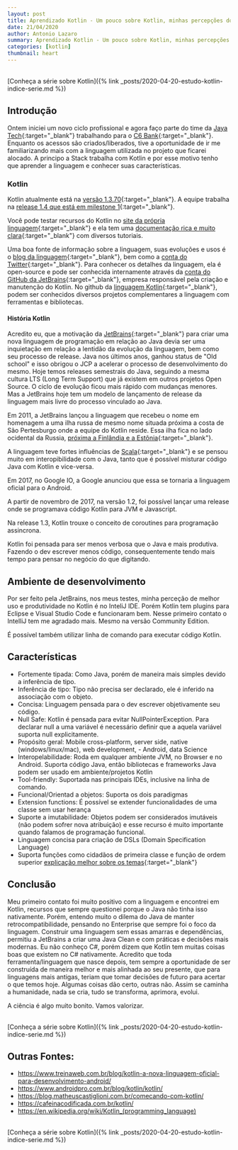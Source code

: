 ```yaml
---
layout: post
title: Aprendizado Kotlin - Um pouco sobre Kotlin, minhas percepções do primeiro contato
date: 21/04/2020
author: Antonio Lazaro
summary: Aprendizado Kotlin - Um pouco sobre Kotlin, minhas percepções do primeiro contato
categories: [kotlin]
thumbnail: heart
---
```


<br/>
[Conheça a série sobre Kotlin]({% link _posts/2020-04-20-estudo-kotlin-indice-serie.md %})

## Introdução

Ontem iniciei um novo ciclo profissional e agora faço parte do time da [Jaya Tech](https://jaya.tech/){:target="\_blank"} trabalhando para o [C6 Bank](https://www.c6bank.com.br){:target="\_blank"}. Enquanto os acessos são criados/liberados, tive a oportunidade de ir me familiarizando mais com a linguagem utilizada no projeto que ficarei alocado. A principo a Stack trabalha com Kotlin e por esse motivo tenho que aprender a linguagem e conhecer suas características.

### Kotlin

Kotlin atualmente está na [versão 1.3.70](https://blog.jetbrains.com/kotlin/2020/03/kotlin-1-3-70-released/?_ga=2.196070380.1960498962.1587384907-1530203495.1584056577){:target="\_blank"}. A equipe trabalha na [release 1.4 que está em milestone 1](https://blog.jetbrains.com/kotlin/2020/03/kotlin-1-4-m1-released/?_ga=2.196070380.1960498962.1587384907-1530203495.1584056577){:target="\_blank"}.

Você pode testar recursos do Kotlin no [site da própria linguagem](https://kotlinlang.org/#try-kotlin){:target="\_blank"} e ela tem uma [documentação rica e muito clara](https://kotlinlang.org/docs/tutorials/getting-started.html){:target="\_blank"} com diversos tutoriais.

Uma boa fonte de informação sobre a linguagem, suas evoluções e usos é o [blog da linguagem](https://blog.jetbrains.com/kotlin/){:target="\_blank"}, bem como a [conta do Twitter](https://twitter.com/kotlin){:target="\_blank"}. Para conhecer os detalhes da linguagem, ela é open-source e pode ser conhecida internamente através da [conta do GitHub da JetBrains](https://github.com/JetBrains/kotlin){:target="\_blank"}, empresa responsável pela criação e manutenção do Kotlin. No github da [linguagem Kotlin](https://github.com/Kotlin){:target="\_blank"}, podem ser conhecidos diversos projetos complementares a linguagem com ferramentas e bibliotecas.

#### História Kotlin

Acredito eu, que a motivação da [JetBrains](https://www.jetbrains.com/){:target="\_blank"} para criar uma nova linguagem de programação em relação ao Java devia ser uma inquietação em relação a lentidão da evolução da linguagem, bem como seu processo de release. Java nos últimos anos, ganhou status de "Old school" e isso obrigou o JCP a acelerar o processo de desenvolvimento do mesmo. Hoje temos releases semestrais do Java, seguindo a mesma cultura LTS (Long Term Support) que já existem em outros projetos Open Source. O ciclo de evolução ficou mais rápido com mudanças menores. Mas a JetBrains hoje tem um modelo de lançamento de release da linguagem mais livre do processo vinculado ao Java.

Em 2011, a JetBrains lançou a linguagem que recebeu o nome em homenagem a uma ilha russa de mesmo nome situada próxima a costa de São Pertesburgo onde a equipe do Kotlin reside. Essa ilha fica no lado ocidental da Russia, [próxima a Finlândia e a Estônia](https://goo.gl/maps/bhU78E8DyQGSLqh4A){:target="\_blank"}.

A linguagem teve fortes influências de [Scala](https://www.scala-lang.org/){:target="\_blank"} e se pensou muito em interopibilidade com o Java, tanto que é possível misturar código Java com Kotlin e vice-versa.

Em 2017, no Google IO, a Google anunciou que essa se tornaria a linguagem oficial para o Android.

A partir de novembro de 2017, na versão 1.2, foi possível lançar uma release onde se programava código Kotlin para JVM e Javascript.

Na release 1.3, Kotlin trouxe o conceito de coroutines para programação assincrona.

Kotlin foi pensada para ser menos verbosa que o Java e mais produtiva. Fazendo o dev escrever menos código, consequentemente tendo mais tempo para pensar no negócio do que digitando.

## Ambiente de desenvolvimento

Por ser feito pela JetBrains, nos meus testes, minha perceção de melhor uso e produtividade no Kotlin é no InteliJ IDE. Porém Kotlin tem plugins para Eclipse e Visual Studio Code e funcionaram bem. Nesse primeiro contato o IntelliJ tem me agradado mais. Mesmo na versão Community Edition.

É possível também utilizar linha de comando para executar código Kotlin.

## Características

- Fortemente tipada: Como Java, porém de maneira mais simples devido a inferência de tipo.
- Inferência de tipo: Tipo não precisa ser declarado, ele é inferido na associação com o objeto.
- Concisa: Linguagem pensada para o dev escrever objetivamente seu código.
- Null Safe: Kotlin é pensada para evitar NullPointerException. Para declarar null a uma variável é necessário definir que a aquela variável suporta null explicitamente.
- Propósito geral: Mobile cross-platform, server side, native (windows/linux/mac), web development, - Android, data Science
- Interopelabilidade: Roda em qualquer ambiente JVM, no Browser e no Android. Suporta código Java, então bibliotecas e frameworks Java podem ser usado em ambiente/projetos Kotlin
- Tool-friendly: Suportada nas principais IDEs, inclusive na linha de comando.
- Funcional/Orientad a objetos: Suporta os dois paradigmas
- Extension functions: É possível se extender funcionalidades de uma classe sem usar herança
- Suporte a imutabilidade: Objetos podem ser considerados imutáveis (não podem sofrer nova atribuição) e esse recurso é muito importante quando falamos de programação funcional.
- Linguagem concisa para criação de DSLs (Domain Specification Language)
- Suporta funções como cidadãos de primeira classe e função de ordem superior [explicação melhor sobre os temas](https://leandromoh.gitbooks.io/tcc-paradigmas-de-programacao/5_paradigma_funcional/54_funcoes_de_primeira_classe_e_de_ordem_superior.html){:target="\_blank"}

## Conclusão

Meu primeiro contato foi muito positivo com a linguagem e encontrei em Kotlin, recursos que sempre questionei porque o Java não tinha isso nativamente. Porém, entendo muito o dilema do Java de manter retrocompatibilidade, pensando no Enterprise que sempre foi o foco da linguagem. Construir uma linguagem sem essas amarras e dependências, permitiu a JetBrains a criar uma Java Clean e com práticas e decisões mais modernas. Eu não conheço C#, porém dizem que Kotlin tem muitas coisas boas que existem no C# nativamente. Acredito que toda ferramenta/linguagem que nasce depois, tem sempre a oportunidade de ser construída de maneira melhor e mais alinhada ao seu presente, que para linguagens mais antigas, teriam que tomar decisões de futuro para acertar o que temos hoje. Algumas coisas dão certo, outras não. Assim se caminha a humanidade, nada se cria, tudo se transforma, aprimora, evolui.

A ciência é algo muito bonito. Vamos valorizar.

<br/>
[Conheça a série sobre Kotlin]({% link _posts/2020-04-20-estudo-kotlin-indice-serie.md %})

## Outras Fontes:

- https://www.treinaweb.com.br/blog/kotlin-a-nova-linguagem-oficial-para-desenvolvimento-android/
- https://www.androidpro.com.br/blog/kotlin/kotlin/
- https://blog.matheuscastiglioni.com.br/comecando-com-kotlin/
- https://cafeinacodificada.com.br/kotlin/
- https://en.wikipedia.org/wiki/Kotlin_(programming_language)

<br/>
[Conheça a série sobre Kotlin]({% link _posts/2020-04-20-estudo-kotlin-indice-serie.md %})
